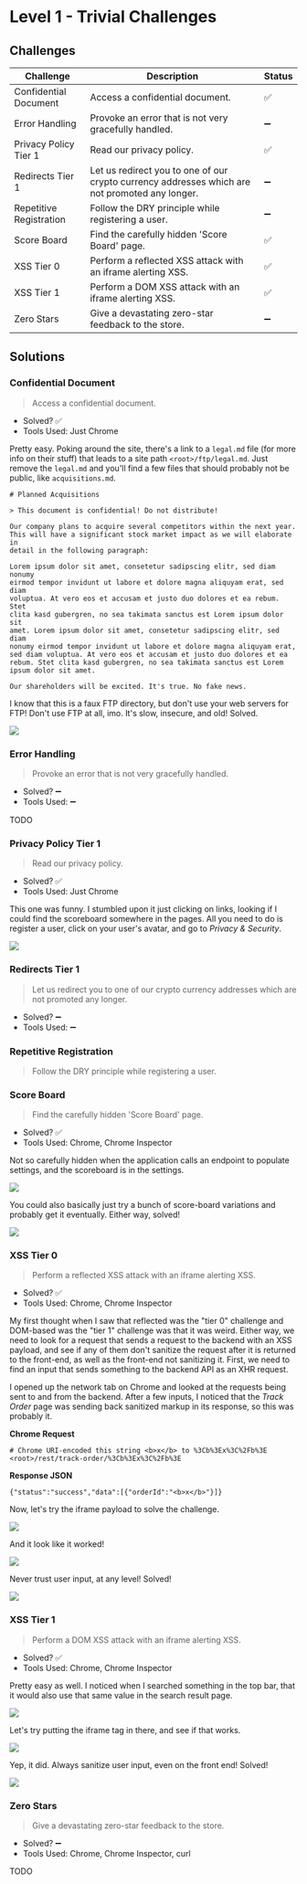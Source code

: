 # Level 1 - Trivial Challenges

## Challenges

| Challenge | Description | Status |
| --- | --- | --- |
| Confidential Document | Access a confidential document. | :white_check_mark:
| Error Handling | Provoke an error that is not very gracefully handled. | :heavy_minus_sign:
| Privacy Policy Tier 1 | Read our privacy policy. | :white_check_mark:
| Redirects Tier 1 | Let us redirect you to one of our crypto currency addresses which are not promoted any longer. | :heavy_minus_sign:
| Repetitive Registration | Follow the DRY principle while registering a user. | :heavy_minus_sign:
| Score Board | Find the carefully hidden 'Score Board' page. | :white_check_mark:
| XSS Tier 0 | Perform a reflected XSS attack with an iframe alerting XSS. | :white_check_mark:
| XSS Tier 1 | Perform a DOM XSS attack with an iframe alerting XSS. | :white_check_mark:
| Zero Stars | Give a devastating zero-star feedback to the store. | :heavy_minus_sign:

## Solutions

### Confidential Document
> Access a confidential document.
* Solved? :white_check_mark:
* Tools Used: Just Chrome

Pretty easy. Poking around the site, there's a link to a `legal.md` file (for more info on their stuff) that leads to a site path `<root>/ftp/legal.md`. Just remove the `legal.md` and you'll find a few files that should probably not be public, like `acquisitions.md`.

```
# Planned Acquisitions

> This document is confidential! Do not distribute!

Our company plans to acquire several competitors within the next year.
This will have a significant stock market impact as we will elaborate in
detail in the following paragraph:

Lorem ipsum dolor sit amet, consetetur sadipscing elitr, sed diam nonumy
eirmod tempor invidunt ut labore et dolore magna aliquyam erat, sed diam
voluptua. At vero eos et accusam et justo duo dolores et ea rebum. Stet
clita kasd gubergren, no sea takimata sanctus est Lorem ipsum dolor sit
amet. Lorem ipsum dolor sit amet, consetetur sadipscing elitr, sed diam
nonumy eirmod tempor invidunt ut labore et dolore magna aliquyam erat,
sed diam voluptua. At vero eos et accusam et justo duo dolores et ea
rebum. Stet clita kasd gubergren, no sea takimata sanctus est Lorem
ipsum dolor sit amet.

Our shareholders will be excited. It's true. No fake news.
```

I know that this is a faux FTP directory, but don't use your web servers for FTP! Don't use FTP at all, imo. It's slow, insecure, and old! Solved.

<img src="images/1-confidential-solved.png">

### Error Handling
> Provoke an error that is not very gracefully handled.
* Solved? :heavy_minus_sign:
* Tools Used: :heavy_minus_sign:

TODO 

### Privacy Policy Tier 1
> Read our privacy policy.
* Solved? :white_check_mark:
* Tools Used: Just Chrome

This one was funny. I stumbled upon it just clicking on links, looking if I could find the scoreboard somewhere in the pages. All you need to do is register a user, click on your user's avatar, and go to _Privacy & Security_.

<img src="images/1-privacy-solved.png">

### Redirects Tier 1
> Let us redirect you to one of our crypto currency addresses which are not promoted any longer.
* Solved? :heavy_minus_sign:
* Tools Used: :heavy_minus_sign:

### Repetitive Registration
> Follow the DRY principle while registering a user.


### Score Board
> Find the carefully hidden 'Score Board' page.
* Solved? :white_check_mark:
* Tools Used: Chrome, Chrome Inspector

Not so carefully hidden when the application calls an endpoint to populate settings, and the scoreboard is in the settings.

<img src="images/1-scoreboard-network-tab.png">

You could also basically just try a bunch of score-board variations and probably get it eventually. Either way, solved!

<img src="images/1-scoreboard-solved.png">

### XSS Tier 0
> Perform a reflected XSS attack with an iframe alerting XSS.
* Solved? :white_check_mark:
* Tools Used: Chrome, Chrome Inspector

My first thought when I saw that reflected was the "tier 0" challenge and DOM-based was the "tier 1" challenge was that it was weird. Either way, we need to look for a request that sends a request to the backend with an XSS payload, and see if any of them don't sanitize the request after it is returned to the front-end, as well as the front-end not sanitizing it. First, we need to find an input that sends something to the backend API as an XHR request.

I opened up the network tab on Chrome and looked at the requests being sent to and from the backend. After a few inputs, I noticed that the _Track Order_ page was sending back sanitized markup in its response, so this was probably it.

**Chrome Request**
```
# Chrome URI-encoded this string <b>x</b> to %3Cb%3Ex%3C%2Fb%3E
<root>/rest/track-order/%3Cb%3Ex%3C%2Fb%3E
```
**Response JSON**
```
{"status":"success","data":[{"orderId":"<b>x</b>"}]}
```

Now, let's try the iframe payload to solve the challenge.

<img src="images/1-xss-reflected-track.png">

And it look like it worked!

<img src="images/1-xss-reflected-iframe.png">

Never trust user input, at any level! Solved!

<img src="images/1-xss-reflected-solved.png">

### XSS Tier 1
> Perform a DOM XSS attack with an iframe alerting XSS.
* Solved? :white_check_mark:
* Tools Used: Chrome, Chrome Inspector

Pretty easy as well. I noticed when I searched something in the top bar, that it would also use that same value in the search result page.

<img src="images/1-xss-dom-hint.png">

Let's try putting the iframe tag in there, and see if that works.

<img src="images/1-xss-dom-iframe.png">

Yep, it did. Always sanitize user input, even on the front end! Solved!

<img src="images/1-xss-dom-solved.png">

### Zero Stars
>  Give a devastating zero-star feedback to the store.
* Solved? :heavy_minus_sign:
* Tools Used: Chrome, Chrome Inspector, curl

TODO